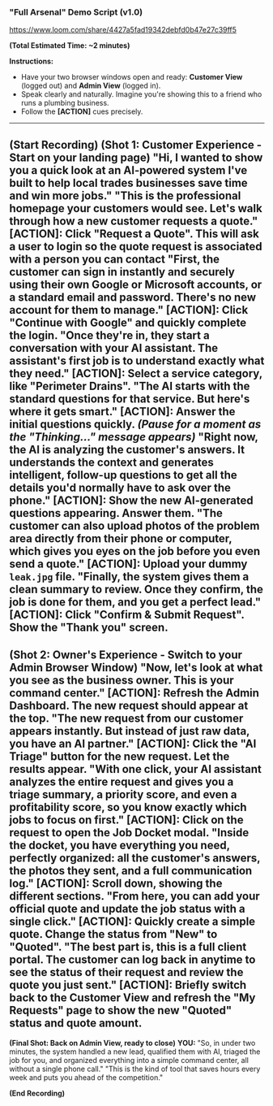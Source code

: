 ### **"Full Arsenal" Demo Script (v1.0)**
https://www.loom.com/share/4427a5fad19342debfd0b47e27c39ff5

**(Total Estimated Time: ~2 minutes)**

**Instructions:**
*   Have your two browser windows open and ready: **Customer View** (logged out) and **Admin View** (logged in).
*   Speak clearly and naturally. Imagine you're showing this to a friend who runs a plumbing business.
*   Follow the **[ACTION]** cues precisely.
---
**(Start Recording)**
**(Shot 1: Customer Experience - Start on your landing page)**
"Hi, I wanted to show you a quick look at an AI-powered system I've built to help local trades businesses save time and win more jobs."
"This is the professional homepage your customers would see. Let's walk through how a new customer requests a quote."
**[ACTION]: Click "Request a Quote".  This will ask a user to login so the quote request is associated with a person you can contact**
"First, the customer can sign in instantly and securely using their own Google or Microsoft accounts, or a standard email and password. There's no new account for them to manage."
**[ACTION]: Click "Continue with Google" and quickly complete the login.**
"Once they're in, they start a conversation with your AI assistant. The assistant's first job is to understand exactly what they need."
**[ACTION]: Select a service category, like "Perimeter Drains".**
"The AI starts with the standard questions for that service. But here's where it gets smart."
**[ACTION]: Answer the initial questions quickly.**
*(Pause for a moment as the "Thinking..." message appears)*
"Right now, the AI is analyzing the customer's answers. It understands the context and generates intelligent, follow-up questions to get all the details you'd normally have to ask over the phone."
**[ACTION]: Show the new AI-generated questions appearing. Answer them.**
"The customer can also upload photos of the problem area directly from their phone or computer, which gives you eyes on the job before you even send a quote."
**[ACTION]: Upload your dummy `leak.jpg` file.**
"Finally, the system gives them a clean summary to review. Once they confirm, the job is done for them, and you get a perfect lead."
**[ACTION]: Click "Confirm & Submit Request". Show the "Thank you" screen.**
---
**(Shot 2: Owner's Experience - Switch to your Admin Browser Window)**
"Now, let's look at what you see as the business owner. This is your command center."
**[ACTION]: Refresh the Admin Dashboard. The new request should appear at the top.**
"The new request from our customer appears instantly. But instead of just raw data, you have an AI partner."
**[ACTION]: Click the "AI Triage" button for the new request. Let the results appear.**
"With one click, your AI assistant analyzes the entire request and gives you a triage summary, a priority score, and even a profitability score, so you know exactly which jobs to focus on first."
**[ACTION]: Click on the request to open the Job Docket modal.**
"Inside the docket, you have everything you need, perfectly organized: all the customer's answers, the photos they sent, and a full communication log."
**[ACTION]: Scroll down, showing the different sections.**
"From here, you can add your official quote and update the job status with a single click."
**[ACTION]: Quickly create a simple quote. Change the status from "New" to "Quoted".**
"The best part is, this is a full client portal. The customer can log back in anytime to see the status of their request and review the quote you just sent."
**[ACTION]: Briefly switch back to the Customer View and refresh the "My Requests" page to show the new "Quoted" status and quote amount.**
---

**(Final Shot: Back on Admin View, ready to close)**
**YOU:**
"So, in under two minutes, the system handled a new lead, qualified them with AI, triaged the job for you, and organized everything into a simple command center, all without a single phone call."
"This is the kind of tool that saves hours every week and puts you ahead of the competition."

**(End Recording)**